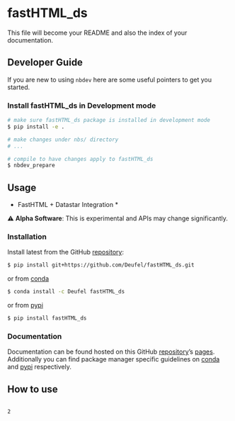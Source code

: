 # fastHTML_ds


<!-- WARNING: THIS FILE WAS AUTOGENERATED! DO NOT EDIT! -->

This file will become your README and also the index of your
documentation.

## Developer Guide

If you are new to using `nbdev` here are some useful pointers to get you
started.

### Install fastHTML_ds in Development mode

``` sh
# make sure fastHTML_ds package is installed in development mode
$ pip install -e .

# make changes under nbs/ directory
# ...

# compile to have changes apply to fastHTML_ds
$ nbdev_prepare
```

## Usage

- FastHTML + Datastar Integration \*

⚠️ **Alpha Software**: This is experimental and APIs may change
significantly.

### Installation

Install latest from the GitHub
[repository](https://github.com/Deufel/fastHTML_ds):

``` sh
$ pip install git+https://github.com/Deufel/fastHTML_ds.git
```

or from [conda](https://anaconda.org/Deufel/fastHTML_ds)

``` sh
$ conda install -c Deufel fastHTML_ds
```

or from [pypi](https://pypi.org/project/fastHTML_ds/)

``` sh
$ pip install fastHTML_ds
```

### Documentation

Documentation can be found hosted on this GitHub
[repository](https://github.com/Deufel/fastHTML_ds)’s
[pages](https://Deufel.github.io/fastHTML_ds/). Additionally you can
find package manager specific guidelines on
[conda](https://anaconda.org/Deufel/fastHTML_ds) and
[pypi](https://pypi.org/project/fastHTML_ds/) respectively.

## How to use

``` python
```

    2
